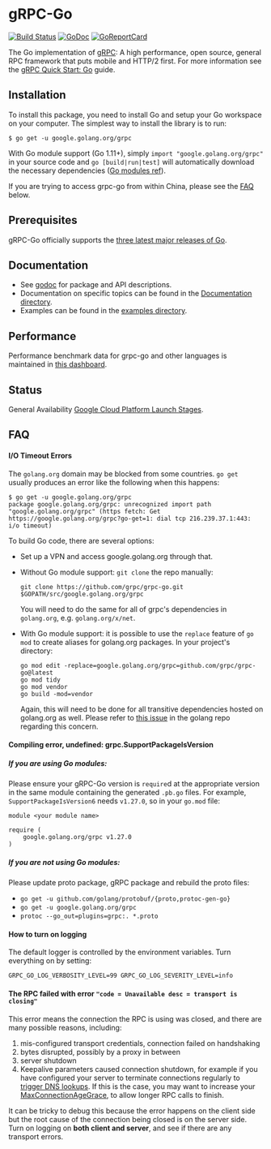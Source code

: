 # gRPC-Go

[![Build Status](https://travis-ci.org/grpc/grpc-go.svg)](https://travis-ci.org/grpc/grpc-go)
[![GoDoc](https://godoc.org/google.golang.org/grpc?status.svg)](https://godoc.org/google.golang.org/grpc)
[![GoReportCard](https://goreportcard.com/badge/grpc/grpc-go)](https://goreportcard.com/report/github.com/grpc/grpc-go)

The Go implementation of [gRPC](https://grpc.io/): A high performance, open
source, general RPC framework that puts mobile and HTTP/2 first. For more
information see the [gRPC Quick Start:
Go](https://grpc.io/docs/languages/go/quickstart/) guide.

Installation
------------

To install this package, you need to install Go and setup your Go workspace on
your computer. The simplest way to install the library is to run:

```
$ go get -u google.golang.org/grpc
```

With Go module support (Go 1.11+), simply `import "google.golang.org/grpc"` in
your source code and `go [build|run|test]` will automatically download the
necessary dependencies ([Go modules
ref](https://github.com/golang/go/wiki/Modules)).

If you are trying to access grpc-go from within China, please see the
[FAQ](#FAQ) below.

Prerequisites
-------------
gRPC-Go officially supports the
[three latest major releases of Go](https://golang.org/doc/devel/release.html).

Documentation
-------------
- See [godoc](https://godoc.org/google.golang.org/grpc) for package and API
  descriptions.
- Documentation on specific topics can be found in the [Documentation
  directory](Documentation/).
- Examples can be found in the [examples directory](examples/).

Performance
-----------
Performance benchmark data for grpc-go and other languages is maintained in
[this
dashboard](https://performance-dot-grpc-testing.appspot.com/explore?dashboard=5652536396611584&widget=490377658&container=1286539696).

Status
------
General Availability [Google Cloud Platform Launch
Stages](https://cloud.google.com/terms/launch-stages).

FAQ
---

#### I/O Timeout Errors

The `golang.org` domain may be blocked from some countries.  `go get` usually
produces an error like the following when this happens:

```
$ go get -u google.golang.org/grpc
package google.golang.org/grpc: unrecognized import path "google.golang.org/grpc" (https fetch: Get https://google.golang.org/grpc?go-get=1: dial tcp 216.239.37.1:443: i/o timeout)
```

To build Go code, there are several options:

- Set up a VPN and access google.golang.org through that.

- Without Go module support: `git clone` the repo manually:

  ```
  git clone https://github.com/grpc/grpc-go.git $GOPATH/src/google.golang.org/grpc
  ```

  You will need to do the same for all of grpc's dependencies in `golang.org`,
  e.g. `golang.org/x/net`.

- With Go module support: it is possible to use the `replace` feature of `go
  mod` to create aliases for golang.org packages.  In your project's directory:

  ```
  go mod edit -replace=google.golang.org/grpc=github.com/grpc/grpc-go@latest
  go mod tidy
  go mod vendor
  go build -mod=vendor
  ```

  Again, this will need to be done for all transitive dependencies hosted on
  golang.org as well.  Please refer to [this
  issue](https://github.com/golang/go/issues/28652) in the golang repo regarding
  this concern.

#### Compiling error, undefined: grpc.SupportPackageIsVersion

##### If you are using Go modules:

Please ensure your gRPC-Go version is `require`d at the appropriate version in
the same module containing the generated `.pb.go` files.  For example,
`SupportPackageIsVersion6` needs `v1.27.0`, so in your `go.mod` file:

```
module <your module name>

require (
    google.golang.org/grpc v1.27.0
)
```

##### If you are *not* using Go modules:

Please update proto package, gRPC package and rebuild the proto files:
 - `go get -u github.com/golang/protobuf/{proto,protoc-gen-go}`
 - `go get -u google.golang.org/grpc`
 - `protoc --go_out=plugins=grpc:. *.proto`

#### How to turn on logging

The default logger is controlled by the environment variables. Turn everything
on by setting:

```
GRPC_GO_LOG_VERBOSITY_LEVEL=99 GRPC_GO_LOG_SEVERITY_LEVEL=info
```

#### The RPC failed with error `"code = Unavailable desc = transport is closing"`

This error means the connection the RPC is using was closed, and there are many
possible reasons, including:
 1. mis-configured transport credentials, connection failed on handshaking
 1. bytes disrupted, possibly by a proxy in between
 1. server shutdown
 1. Keepalive parameters caused connection shutdown, for example if you have configured
    your server to terminate connections regularly to [trigger DNS lookups](https://github.com/grpc/grpc-go/issues/3170#issuecomment-552517779).
    If this is the case, you may want to increase your [MaxConnectionAgeGrace](https://pkg.go.dev/google.golang.org/grpc/keepalive?tab=doc#ServerParameters),
    to allow longer RPC calls to finish.

It can be tricky to debug this because the error happens on the client side but
the root cause of the connection being closed is on the server side. Turn on
logging on __both client and server__, and see if there are any transport
errors.
